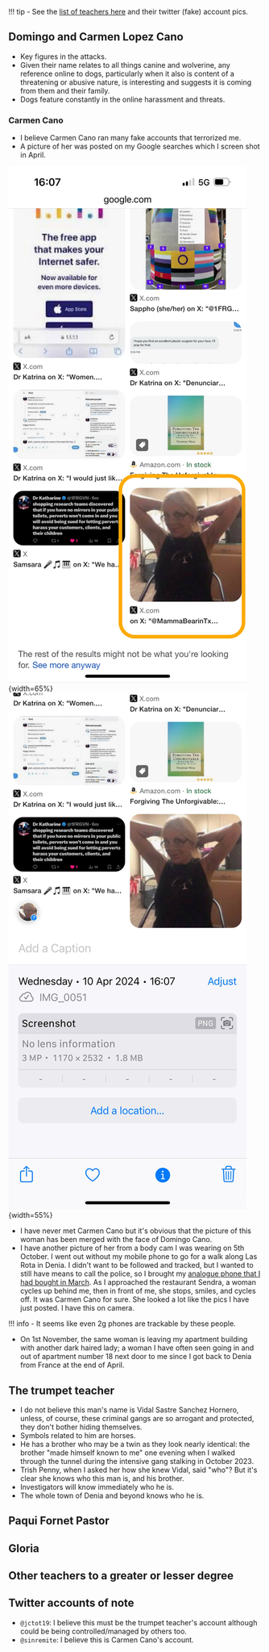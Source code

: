 !!! tip
    - See the [list of teachers here](../timeline/early-years/2015.md#first-class-of-january) and their twitter (fake) account pics.

## Domingo and Carmen Lopez Cano

- Key figures in the attacks.
- Given their name relates to all things canine and wolverine, any reference online to dogs, particularly when it also is content of a threatening or abusive nature, is interesting and suggests it is coming from them and their family.
- Dogs feature constantly in the online harassment and threats.

### Carmen Cano

- I believe Carmen Cano ran many fake accounts that terrorized me.
- A picture of her was posted on my Google searches which I screen shot in April.

![Carmen Cano](../content/images/google-searches/carmen-cano.JPG){width=65%}
![Carmen Cano screenshot date](../content/images/google-searches/carmen-cano-date.JPG){width=55%}

- I have never met Carmen Cano but it's obvious that the picture of this woman has been merged with the face of Domingo Cano.
- I have another picture of her from a body cam I was wearing on 5th October. I went out without my mobile phone to go for a walk along Las Rota in Denia. I didn't want to be followed and tracked, but I wanted to still have means to call the police, so I brought my [analogue phone that I had bought in March](../timeline/2024/march.md#i-buy-an-analogue-phone). As I approached the restaurant Sendra, a woman cycles up behind me, then in front of me, she stops, smiles, and cycles off. It was Carmen Cano for sure. She looked a lot like the pics I have just posted. I have this on camera.

!!! info
    - It seems like even 2g phones are trackable by these people.

- On 1st November, the same woman is leaving my apartment building with another dark haired lady; a woman I have often seen going in and out of apartment number 18 next door to me since I got back to Denia from France at the end of April.

## The trumpet teacher

- I do not believe this man's name is Vidal Sastre Sanchez Hornero, unless, of course, these criminal gangs are so arrogant and protected, they don't bother hiding themselves.
- Symbols related to him are horses.
- He has a brother who may be a twin as they look nearly identical: the brother "made himself known to me" one evening when I walked through the tunnel during the intensive gang stalking in October 2023.
- Trish Penny, when I asked her how she knew Vidal, said "who"? But it's clear she knows who this man is, and his brother.
- Investigators will know immediately who he is.
- The whole town of Denia and beyond knows who he is.

## Paqui Fornet Pastor

## Gloria

## Other teachers to a greater or lesser degree

## Twitter accounts of note

- `@jctot19`: I believe this must be the trumpet teacher's account although could be being controlled/managed by others too.
- `@sinremite`: I believe this is Carmen Cano's account.


